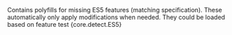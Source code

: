 Contains polyfills for missing ES5 features (matching specification). These automatically only apply modifications when needed. They could be loaded based on feature test {core.detect.ES5}